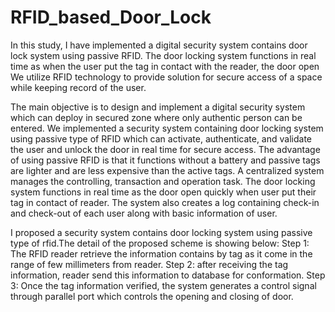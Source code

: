 # RFID_based_Door_Lock
In this study, I have implemented a digital security system contains door lock system using passive RFID. 
The door locking system functions in real time as when the user put the tag in contact with the reader, the door open 
We utilize RFID technology to provide solution for secure access of a space while keeping record of the user.

The main objective is to design and implement a digital security system which can deploy in secured zone where only authentic person can be entered. We implemented a security system containing door locking system using passive type of RFID which can activate, authenticate, and validate the user and unlock the door in real time for secure access. The advantage of using passive RFID is that it functions without a battery and passive tags are lighter and are less expensive than the active tags. A centralized system manages the controlling, transaction and operation task. The door locking system functions in real time as the door open quickly when user put their tag in contact of reader. The system also creates a log containing check-in and check-out of each user along with basic information of user.

I proposed a security system contains door locking system using passive type of rfid.The detail of the proposed scheme is showing below:
Step 1: The RFID reader retrieve the information contains by tag as it come in the range of few millimeters from reader.
Step 2: after receiving the tag information, reader send this information to database for conformation.
Step 3: Once the tag information verified, the system generates a control signal through parallel port which controls the opening and closing of door.
